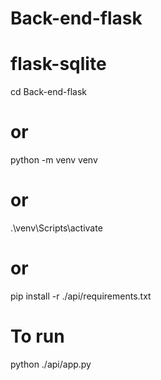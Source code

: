 # Back-end-flask
# flask-sqlite
cd Back-end-flask
# or
python -m venv venv
# or
.\venv\Scripts\activate
# or
pip install -r ./api/requirements.txt
# To run
python ./api/app.py
